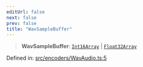 ```yaml
---
editUrl: false
next: false
prev: false
title: "WavSampleBuffer"
---
```


> **WavSampleBuffer**: [`Int16Array`](https://developer.mozilla.org/docs/Web/JavaScript/Reference/Global_Objects/Int16Array) \| [`Float32Array`](https://developer.mozilla.org/docs/Web/JavaScript/Reference/Global_Objects/Float32Array)

Defined in: [src/encoders/WavAudio.ts:5](https://github.com/jaames/flipnote.js/blob/70a96e94737c1e7105e9b3794d97b5baff2fd78b/src/encoders/WavAudio.ts#L5)

